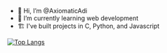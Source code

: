 - 👋 Hi, I’m @AxiomaticAdi
- 🌱 I’m currently learning web development
- 🏗️ I've built projects in C, Python, and Javascript

[![Top Langs](https://github-readme-stats.vercel.app/api/top-langs/?username=axiomaticadi)](https://github.com/anuraghazra/github-readme-stats)

<!---
AxiomaticAdi/AxiomaticAdi is a ✨ special ✨ repository because its `README.md` (this file) appears on your GitHub profile.
You can click the Preview link to take a look at your changes.
--->
